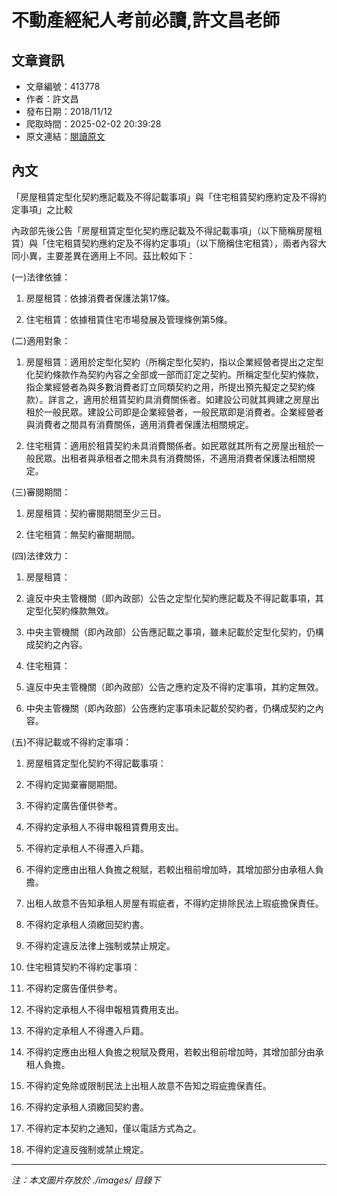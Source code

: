 # 不動產經紀人考前必讀,許文昌老師

## 文章資訊
- 文章編號：413778
- 作者：許文昌
- 發布日期：2018/11/12
- 爬取時間：2025-02-02 20:39:28
- 原文連結：[閱讀原文](https://real-estate.get.com.tw/Columns/detail.aspx?no=413778)

## 內文
「房屋租賃定型化契約應記載及不得記載事項」與「住宅租賃契約應約定及不得約定事項」之比較

內政部先後公告「房屋租賃定型化契約應記載及不得記載事項」（以下簡稱房屋租賃）與「住宅租賃契約應約定及不得約定事項」（以下簡稱住宅租賃），兩者內容大同小異，主要差異在適用上不同。茲比較如下：

(一)法律依據：

1. 房屋租賃：依據消費者保護法第17條。

2. 住宅租賃：依據租賃住宅市場發展及管理條例第5條。

(二)適用對象：

1. 房屋租賃：適用於定型化契約（所稱定型化契約，指以企業經營者提出之定型化契約條款作為契約內容之全部或一部而訂定之契約。所稱定型化契約條款，指企業經營者為與多數消費者訂立同類契約之用，所提出預先擬定之契約條款）。詳言之，適用於租賃契約具消費關係者。如建設公司就其興建之房屋出租於一般民眾。建設公司即是企業經營者，一般民眾即是消費者。企業經營者與消費者之間具有消費關係，適用消費者保護法相關規定。

2. 住宅租賃：適用於租賃契約未具消費關係者。如民眾就其所有之房屋出租於一般民眾。出租者與承租者之間未具有消費關係，不適用消費者保護法相關規定。

(三)審閱期間：

1. 房屋租賃：契約審閱期間至少三日。

2. 住宅租賃：無契約審閱期間。

(四)法律效力：

1. 房屋租賃：

1. 違反中央主管機關（即內政部）公告之定型化契約應記載及不得記載事項，其定型化契約條款無效。

2. 中央主管機關（即內政部）公告應記載之事項，雖未記載於定型化契約，仍構成契約之內容。

2. 住宅租賃：

1. 違反中央主管機關（即內政部）公告之應約定及不得約定事項，其約定無效。

2. 中央主管機關（即內政部）公告應約定事項未記載於契約者，仍構成契約之內容。

(五)不得記載或不得約定事項：

1. 房屋租賃定型化契約不得記載事項：

1. 不得約定拋棄審閱期間。

2. 不得約定廣告僅供參考。

3. 不得約定承租人不得申報租賃費用支出。

4. 不得約定承租人不得遷入戶籍。

5. 不得約定應由出租人負擔之稅賦，若較出租前增加時，其增加部分由承租人負擔。

6. 出租人故意不告知承租人房屋有瑕疵者，不得約定排除民法上瑕疵擔保責任。

7. 不得約定承租人須繳回契約書。

8. 不得約定違反法律上強制或禁止規定。

2. 住宅租賃契約不得約定事項：

1. 不得約定廣告僅供參考。

2. 不得約定承租人不得申報租賃費用支出。

3. 不得約定承租人不得遷入戶籍。

4. 不得約定應由出租人負擔之稅賦及費用，若較出租前增加時，其增加部分由承租人負擔。

5. 不得約定免除或限制民法上出租人故意不告知之瑕疵擔保責任。

6. 不得約定承租人須繳回契約書。

7. 不得約定本契約之通知，僅以電話方式為之。

8. 不得約定違反強制或禁止規定。

---
*注：本文圖片存放於 ./images/ 目錄下*
